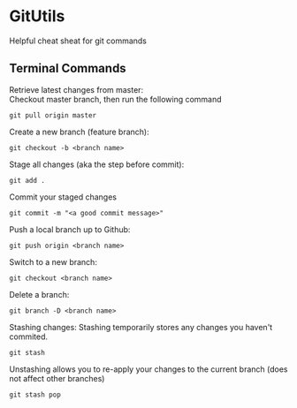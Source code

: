 # GitUtils
Helpful cheat sheat for git commands

## Terminal Commands
Retrieve latest changes from master:  
Checkout master branch, then run the  following command

    git pull origin master

Create a new branch (feature branch):

    git checkout -b <branch name>

Stage all changes (aka the step before commit):

    git add .

Commit your staged changes

    git commit -m "<a good commit message>"

Push a local branch up to Github:

    git push origin <branch name>

Switch to a new branch: 

    git checkout <branch name>

Delete a branch:

    git branch -D <branch name>

Stashing changes:
Stashing temporarily stores any changes you haven't commited.

    git stash

Unstashing allows you to re-apply your changes to the current branch (does not affect other branches)

    git stash pop






